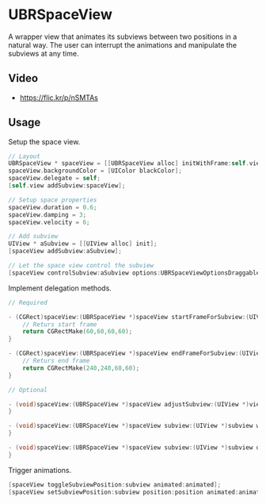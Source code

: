 UBRSpaceView
============

A wrapper view that animates its subviews between two positions in a natural way.
The user can interrupt the animations and manipulate the subviews at any time.

Video
-----

* https://flic.kr/p/nSMTAs


Usage
-----

Setup the space view.

```objective-c
// Layout
UBRSpaceView * spaceView = [[UBRSpaceView alloc] initWithFrame:self.view.bounds];
spaceView.backgroundColor = [UIColor blackColor];
spaceView.delegate = self;
[self.view addSubview:spaceView];

// Setup space properties
spaceView.duration = 0.6;
spaceView.damping = 3;
spaceView.velocity = 6;

// Add subview
UIView * aSubview = [[UIView alloc] init];
[spaceView addSubview:aSubview];

// Let the space view control the subview 
[spaceView controlSubview:aSubview options:UBRSpaceViewOptionsDraggable];
```

Implement delegation methods.

```objective-c
// Required

- (CGRect)spaceView:(UBRSpaceView *)spaceView startFrameForSubview:(UIView *)view {
    // Returs start frame
    return CGRectMake(60,60,60,60);
}

- (CGRect)spaceView:(UBRSpaceView *)spaceView endFrameForSubview:(UIView *)view {
    // Returs end frame
    return CGRectMake(240,240,60,60);
}

// Optional

- (void)spaceView:(UBRSpaceView *)spaceView adjustSubview:(UIView *)view progress:(CGFloat)progress {
}

- (void)spaceView:(UBRSpaceView *)spaceView subview:(UIView *)subview willTransitFromPosition:(UBRSpaceViewPosition)position {
}

- (void)spaceView:(UBRSpaceView *)spaceView subview:(UIView *)subview didTransitToPosition:(UBRSpaceViewPosition)position {
}
```

Trigger animations.

```objective-c
[spaceView toggleSubviewPosition:subview animated:animated];
[spaceView setSubviewPosition:subview position:position animated:animated];
````
